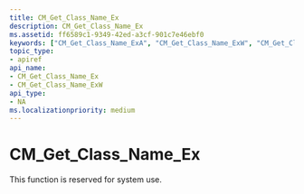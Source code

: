 ```yaml
---
title: CM_Get_Class_Name_Ex
description: CM_Get_Class_Name_Ex
ms.assetid: ff6589c1-9349-42ed-a3cf-901c7e46ebf0
keywords: ["CM_Get_Class_Name_ExA", "CM_Get_Class_Name_ExW", "CM_Get_Class_Name_Ex Device and Driver Installation"]
topic_type:
- apiref
api_name:
- CM_Get_Class_Name_Ex
- CM_Get_Class_Name_ExW
api_type:
- NA
ms.localizationpriority: medium
---
```


# CM_Get_Class_Name_Ex

This function is reserved for system use.





 

 





